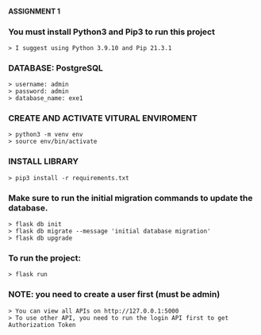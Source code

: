 #### ASSIGNMENT 1       

### You must install Python3 and Pip3 to run this project
    > I suggest using Python 3.9.10 and Pip 21.3.1

### DATABASE: PostgreSQL
    > username: admin
    > password: admin
    > database_name: exe1

### CREATE AND ACTIVATE VITURAL ENVIROMENT
    > python3 -m venv env
    > source env/bin/activate

### INSTALL LIBRARY
    > pip3 install -r requirements.txt

### Make sure to run the initial migration commands to update the database.
    > flask db init
    > flask db migrate --message 'initial database migration'
    > flask db upgrade

### To run the project:
    > flask run

### NOTE: you need to create a user first (must be admin)
    > You can view all APIs on http://127.0.0.1:5000
    > To use other API, you need to run the login API first to get Authorization Token

